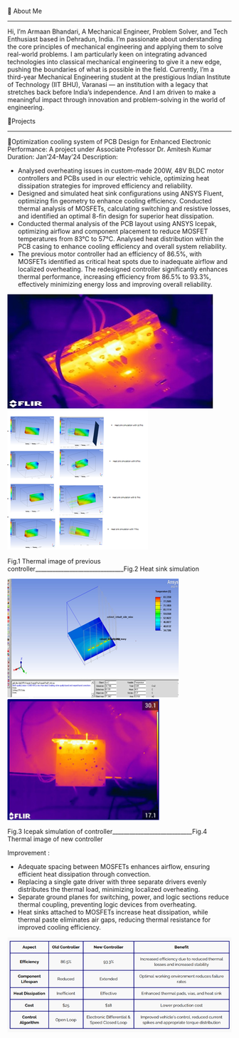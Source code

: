 🔗 About Me
________________________________________
Hi, I’m Armaan Bhandari,
A Mechanical Engineer, Problem Solver, and Tech Enthusiast based in Dehradun, India. I’m passionate about understanding the core principles of mechanical engineering and applying them to solve real-world problems. I am particularly keen on integrating advanced technologies into classical mechanical engineering to give it a new edge, pushing the boundaries of what is possible in the field.
Currently, I’m a third-year Mechanical Engineering student at the prestigious Indian Institute of Technology (IIT BHU), Varanasi — an institution with a legacy that stretches back before India’s independence. And I am driven to make a meaningful impact through innovation and problem-solving in the world of engineering.

🔗Projects
________________________________________
🔗Optimization cooling system of PCB Design for Enhanced Electronic Performance:
A project under Associate Professor Dr. Amitesh Kumar
Duration: Jan’24-May’24
Description:
-	Analysed overheating issues in custom-made 200W, 48V BLDC motor controllers and PCBs used in our electric vehicle, optimizing heat dissipation strategies for improved efficiency and reliability.
-	Designed and simulated heat sink configurations using ANSYS Fluent, optimizing fin geometry to enhance cooling efficiency. Conducted thermal analysis of MOSFETs, calculating switching and resistive losses, and identified an optimal 8-fin design for superior heat dissipation.
-	Conducted thermal analysis of the PCB layout using ANSYS Icepak, optimizing airflow and component placement to reduce MOSFET temperatures from 83°C to 57°C. Analysed heat distribution within the PCB casing to enhance cooling efficiency and overall system reliability.
-	The previous motor controller had an efficiency of 86.5%, with MOSFETs identified as critical heat spots due to inadequate airflow and localized overheating. The redesigned controller significantly enhances thermal performance, increasing efficiency from 86.5% to 93.3%, effectively minimizing energy loss and improving overall reliability.
   

![ ](before.jpg)  ![](Picture2.png)

Fig.1 Thermal image of previous controller_______________________________Fig.2 Heat sink simulation                          


![](Picture3.png) ![](Picture4.png)

Fig.3 Icepak simulation of controller____________________________Fig.4 Thermal image of new controller                                   

Improvement :
-	Adequate spacing between MOSFETs enhances airflow, ensuring efficient heat dissipation through convection.
-	Replacing a single gate driver with three separate drivers evenly distributes the thermal load, minimizing localized overheating.
-	Separate ground planes for switching, power, and logic sections reduce thermal coupling, preventing logic devices from overheating.
-	Heat sinks attached to MOSFETs increase heat dissipation, while thermal paste eliminates air gaps, reducing thermal resistance for improved cooling efficiency.

  ![](Picture5.png)

